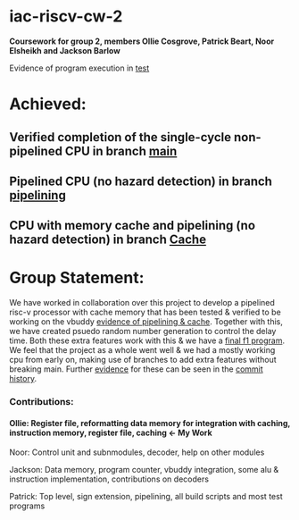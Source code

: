 # iac-riscv-cw-2
**Coursework for group 2, members Ollie Cosgrove, Patrick Beart, Noor Elsheikh and Jackson Barlow**

Evidence of program execution in [test](/test)

# Achieved:
## Verified completion of the single-cycle non-pipelined CPU in branch [main](https://github.com/splogdes/iac-riscv-cw-2/tree/main)

## Pipelined CPU (no hazard detection) in branch [pipelining](https://github.com/splogdes/iac-riscv-cw-2/tree/pipelining)

## CPU with memory cache and pipelining (no hazard detection) in branch [Cache](https://github.com/splogdes/iac-riscv-cw-2/tree/Cache)

# Group Statement:

We have worked in collaboration over this project to develop a pipelined risc-v processor with cache memory that has been tested & verified to be working on the vbuddy [evidence of pipelining & cache](https://github.com/splogdes/iac-riscv-cw-2/blob/f5a57a1a6a05de47d16070f08fb19691d319d37b/WhatsApp%20Video%202022-12-16%20at%2018.02.36.mp4). 
Together with this, we have created psuedo random number generation to control the delay time. Both these extra features work with this & we have a [final f1 program](https://github.com/splogdes/iac-riscv-cw-2/blob/dc8953c36fe4941b822470e6c950334d051ba71c/test/samples/startlights/patrickprng.riscv.s). 
We feel that the project as a whole went well & we had a mostly working cpu from early on, making use of branches to add extra features without breaking main. 
Further [evidence](https://github.com/splogdes/iac-riscv-cw-2/blob/4c0a8b197b3083ae039e424b2793e2dd9bf84c22/test/readme.md) for these can be seen in the 
[commit history](https://github.com/splogdes/iac-riscv-cw-2/commits/main).


### Contributions:
#### Ollie: Register file, reformatting data memory for integration with caching, instruction memory, register file, caching <- My Work

Noor: Control unit and subnmodules, decoder, help on other modules

Jackson: Data memory, program counter, vbuddy integration, some alu & instruction implementation, contributions on decoders

Patrick: Top level, sign extension, pipelining, all build scripts and most test programs
